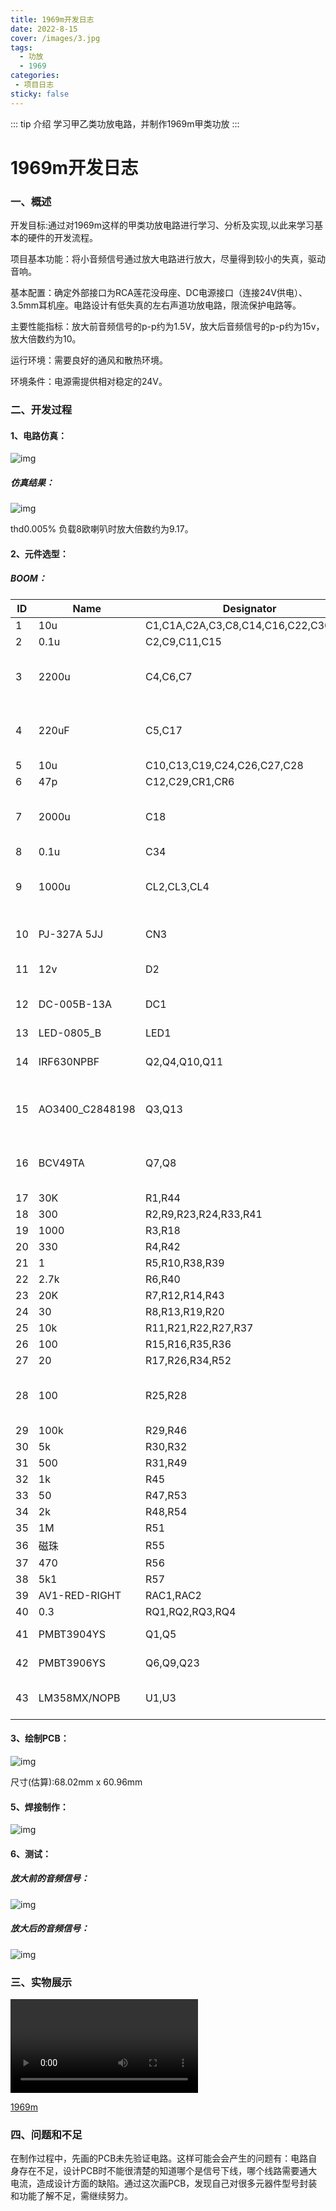 ```yaml
---
title: 1969m开发日志
date: 2022-8-15
cover: /images/3.jpg
tags:
  - 功放
  - 1969
categories:
 - 项目日志
sticky: false
---
```

::: tip 介绍
学习甲乙类功放电路，并制作1969m甲类功放
:::
<!-- more -->
# 1969m开发日志

### 一、概述

开发目标:通过对1969m这样的甲类功放电路进行学习、分析及实现,以此来学习基本的硬件的开发流程。

项目基本功能：将小音频信号通过放大电路进行放大，尽量得到较小的失真，驱动音响。

基本配置：确定外部接口为RCA莲花没母座、DC电源接口（连接24V供电）、3.5mm耳机座。电路设计有低失真的左右声道功放电路，限流保护电路等。

主要性能指标：放大前音频信号的p-p约为1.5V，放大后音频信号的p-p约为15v，放大倍数约为10。

运行环境：需要良好的通风和散热环境。

环境条件：电源需提供相对稳定的24V。

### 二、开发过程

#### 1、电路仿真：

![img](https://778b-1317013106.cos.ap-nanjing.myqcloud.com/img/202302261251935.jpg) 

##### 仿真结果：

![img](https://778b-1317013106.cos.ap-nanjing.myqcloud.com/img/202302261251975.jpg) 

thd0.005% 负载8欧喇叭时放大倍数约为9.17。

#### 2、元件选型：

##### BOOM：

| ID   | Name            | Designator                           | Footprint                             | Quantity |
| ---- | --------------- | ------------------------------------ | ------------------------------------- | -------- |
| 1    | 10u             | C1,C1A,C2A,C3,C8,C14,C16,C22,C30,C31 | C0805_SMALL                           | 10       |
| 2    | 0.1u            | C2,C9,C11,C15                        | C0805_SMALL                           | 4        |
| 3    | 2200u           | C4,C6,C7                             | CAP-TH_BD12.5-P5.00-D0.6-FD           | 3        |
| 4    | 220uF           | C5,C17                               | CAP-TH_BD8.0-P3.50-D0.6-FD            | 2        |
| 5    | 10u             | C10,C13,C19,C24,C26,C27,C28          | C1206                                 | 7        |
| 6    | 47p             | C12,C29,CR1,CR6                      | C0805_SMALL                           | 4        |
| 7    | 2000u           | C18                                  | CAP-TH_BD12.5-P5.00-D0.6-FD           | 1        |
| 8    | 0.1u            | C34                                  | C0805                                 | 1        |
| 9    | 1000u           | CL2,CL3,CL4                          | CAP-TH_BD12.5-P5.00-D0.6-FD           | 3        |
| 10   | PJ-327A 5JJ     | CN3                                  | AUDIO-SMD_PJ-327A5JJ                  | 1        |
| 11   | 12v             | D2                                   | LL-34_L3.5-W1.5-RD                    | 1        |
| 12   | DC-005B-13A     | DC1                                  | DC-IN-TH_DC-005B-13A                  | 1        |
| 13   | LED-0805_B      | LED1                                 | LED0805_BLUE                          | 1        |
| 14   | IRF630NPBF      | Q2,Q4,Q10,Q11                        | TO-220-3_L10.0-W4.5-P2.54-L           | 4        |
| 15   | AO3400_C2848198 | Q3,Q13                               | SOT-23-3_L2.9-W1.4-P1.91-LS2.6-BR     | 2        |
| 16   | BCV49TA         | Q7,Q8                                | SOT-89-3_L4.5-W2.5-P1.50-LS4.2-BR     | 2        |
| 17   | 30K             | R1,R44                               | R0805_SMALL                           | 2        |
| 18   | 300             | R2,R9,R23,R24,R33,R41                | R0805_SMALL                           | 6        |
| 19   | 1000            | R3,R18                               | R0805_SMALL                           | 2        |
| 20   | 330             | R4,R42                               | R0805_SMALL                           | 2        |
| 21   | 1               | R5,R10,R38,R39                       | R0805_SMALL                           | 4        |
| 22   | 2.7k            | R6,R40                               | R0805_SMALL                           | 2        |
| 23   | 20K             | R7,R12,R14,R43                       | R0805_SMALL                           | 4        |
| 24   | 30              | R8,R13,R19,R20                       | R0805_SMALL                           | 4        |
| 25   | 10k             | R11,R21,R22,R27,R37                  | R0805_SMALL                           | 5        |
| 26   | 100             | R15,R16,R35,R36                      | R0805_SMALL                           | 4        |
| 27   | 20              | R17,R26,R34,R52                      | R1206                                 | 4        |
| 28   | 100             | R25,R28                              | RES-ADJ-SMD_3P-L3.8-W3.6_TC33X-2-502E | 2        |
| 29   | 100k            | R29,R46                              | R0805_SMALL                           | 2        |
| 30   | 5k              | R30,R32                              | R0805_SMALL                           | 2        |
| 31   | 500             | R31,R49                              | R0805                                 | 2        |
| 32   | 1k              | R45                                  | R0805_SMALL                           | 1        |
| 33   | 50              | R47,R53                              | R0805_SMALL                           | 2        |
| 34   | 2k              | R48,R54                              | R0805_SMALL                           | 2        |
| 35   | 1M              | R51                                  | R0805                                 | 1        |
| 36   | 磁珠            | R55                                  | R0805_SMALL                           | 1        |
| 37   | 470             | R56                                  | R0805_SMALL                           | 1        |
| 38   | 5k1             | R57                                  | R0805_SMALL                           | 1        |
| 39   | AV1-RED-RIGHT   | RAC1,RAC2                            | AV1-RAC                               | 2        |
| 40   | 0.3             | RQ1,RQ2,RQ3,RQ4                      | R2512                                 | 4        |
| 41   | PMBT3904YS      | Q1,Q5                                | SOT-363_SC-70-6                       | 2        |
| 42   | PMBT3906YS      | Q6,Q9,Q23                            | SOT-363_SC-70-6                       | 3        |
| 43   | LM358MX/NOPB    | U1,U3                                | SOIC-8_L4.9-W3.9-P1.27-LS6.0-BL       | 2        |

#### 3、绘制PCB：

![img](https://778b-1317013106.cos.ap-nanjing.myqcloud.com/img/202302261253905.jpg) 

尺寸(估算):68.02mm x 60.96mm

#### 5、焊接制作：

![img](https://778b-1317013106.cos.ap-nanjing.myqcloud.com/img/202302261252523.png) 



#### 6、测试：

##### 放大前的音频信号：

![img](https://778b-1317013106.cos.ap-nanjing.myqcloud.com/img/202302261252575.png) 

##### 放大后的音频信号：

![img](https://778b-1317013106.cos.ap-nanjing.myqcloud.com/img/202302261252785.png) 

### 三、实物展示

<video src="https://778b-1317013106.cos.ap-nanjing.myqcloud.com/mp4/1969m.mp4"></video>

[1969m](https://778b-1317013106.cos.ap-nanjing.myqcloud.com/mp4/1969m.mp4)

### 四、问题和不足

在制作过程中，先画的PCB未先验证电路。这样可能会会产生的问题有：电路自身存在不足，设计PCB时不能很清楚的知道哪个是信号下线，哪个线路需要通大电流，造成设计方面的缺陷。通过这次画PCB，发现自己对很多元器件型号封装和功能了解不足，需继续努力。